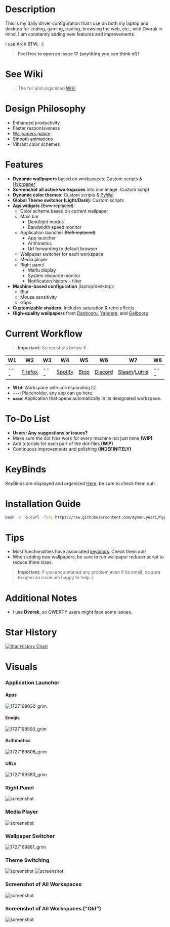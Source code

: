 # Description

This is my daily driver configuration that I use on both my laptop and desktop for coding, gaming, trading, browsing the web, etc., with Dvorak in mind. I am constantly adding new features and improvements.

I use Arch BTW.. :)

> **Feel free to open an issue ♡ (anything you can think of)!**

# See Wiki

> The full and organized [WIKI](https://hyprland-conf-wiki.vercel.app/)

# Design Philosophy

- Enhanced productivity
- Faster responsiveness
- [Wallpapers galore](https://github.com/AymanLyesri/hyprland-conf/tree/master/.config/wallpapers)
- Smooth animations
- Vibrant color schemes

# Features

- **Dynamic wallpapers** based on workspaces: Custom scripts & [Hyprpaper](https://github.com/hyprwm/hyprpaper)
- **Screenshot all active workspaces** into one image: Custom script
- **Dynamic color themes**: Custom scripts & [PyWal](https://github.com/dylanaraps/pywal)
- **Global Theme switcher (Light/Dark)**: Custom scripts
- **Ags widgets** ~~(Eww replaced)~~:
  - Color scheme based on current wallpaper
  - Main bar
    - Dark/light modes
    - Bandwidth speed monitor
  - Application launcher ~~(Rofi replaced)~~
    - App launcher
    - Arithmetics
    - Url forwarding to default browser
  - Wallpaper switcher for each workspace
  - Media player
  - Right panel
    - Waifu display
    - System resource monitor
    - Notification history - filter
- **Machine-based configuration** (laptop/desktop):
  - Blur
  - Mouse sensitivity
  - Gaps
- **Customizable shaders**: Includes saturation & retro effects
- **High-quality wallpapers** from [Danbooru](https://danbooru.donmai.us), [Yandere](https://yande.re), and [Gelbooru](https://gelbooru.com)

# Current Workflow

> **Important:** Screenshots below ⊽

| W1  | W2                                                  | W3  | W4                                                  | W5                                           | W6                                                  | W7                                                                            | W8  | W9  | W10   |
| --- | --------------------------------------------------- | --- | --------------------------------------------------- | -------------------------------------------- | --------------------------------------------------- | ----------------------------------------------------------------------------- | --- | --- | ----- |
| --- | [Firefox](https://wiki.archlinux.org/title/firefox) | --- | [Spotify](https://wiki.archlinux.org/title/spotify) | [Btop](https://github.com/aristocratos/btop) | [Discord](https://wiki.archlinux.org/title/Discord) | [Steam](https://wiki.archlinux.org/title/steam)/[Lutris](https://lutris.net/) | --- | --- | Games |

- **W`id`**: Workspace with corresponding ID.
- **`---`**: Placeholder, any app can go here.
- **`name`**: Application that opens automatically in its designated workspace.

# To-Do List

- **Users: Any suggestions or issues?**
- Make sure the dot files work for every machine not just mine **(WIP)**
- Add tutorials for each part of the dot-files **(WIP)**
- Continuous improvements and polishing **(INDEFINITELY)**

# KeyBinds

KeyBinds are displayed and organized [Here](https://github.com/AymanLyesri/hyprland-conf/blob/master/.config/hypr/configs/keybinds.conf), be sure to check them out!

# Installation Guide

```bash
bash -c "$(curl -fsSL https://raw.githubusercontent.com/AymanLyesri/hyprland-conf/refs/heads/dev/.config/hypr/maintenance/INSTALL.sh)" dev
```

# Tips

- Most functionalities have associated [keybinds](https://github.com/AymanLyesri/hyprland-conf/blob/master/.config/hypr/configs/keybinds.conf). Check them out!
- When adding new wallpapers, be sure to run wallpaper reducer script to reduce there sizes.

> **Important:** If you encountered any problem even if its small, be sure to open an issue am happy to help :)

# Additional Notes

- I use **Dvorak**, so QWERTY users might face some issues.

# Star History

[![Star History Chart](https://api.star-history.com/svg?repos=aymanlyesri/hyprland-conf&type=Date)](https://star-history.com/#aymanlyesri/hyprland-conf&Date)

# Visuals

### Application Launcher

#### Apps

![1727169030_grim](https://github.com/user-attachments/assets/1de43c71-da3c-495c-885f-0b5b0f2f73a2)

#### Emojis

![1727198590_grim](https://github.com/user-attachments/assets/09c48f18-1d7f-499e-be24-efb836cc7821)

#### Arithmetics

![1727169606_grim](https://github.com/user-attachments/assets/e4610919-ab8b-44fb-8349-3ce124974281)

#### URLs

![1727169383_grim](https://github.com/user-attachments/assets/6d3ffd8e-8693-4e04-952e-a6d54d707c77)

### Right Panel

![screenshot](https://github.com/user-attachments/assets/52d5ea0c-fd64-4890-8bcb-b4832819ce2a)

### Media Player

![screenshot](https://github.com/user-attachments/assets/1c56869d-8b83-457a-8f28-b6006ae83fdb)

### Wallpaper Switcher

![1727169881_grim](https://github.com/user-attachments/assets/821dc6b8-386c-4fb2-9223-05f44e0ba046)

### Theme Switching

![screenshot](https://github.com/user-attachments/assets/f3321fb4-9992-4133-b860-c2e7b8f246d6)
![screenshot](https://github.com/user-attachments/assets/87da3faa-fbc4-47d8-9901-354e54f5452e)

### Screenshot of All Workspaces

![screenshot](https://github.com/user-attachments/assets/3166118e-3023-4434-985b-23ae02b8aed2)

### Screenshot of All Workspaces ("Old")

![screenshot](https://github.com/AymanLyesri/hyprland-conf/assets/80812811/c84884a7-ce5b-4363-a2fb-8a6ccebc05c5)
